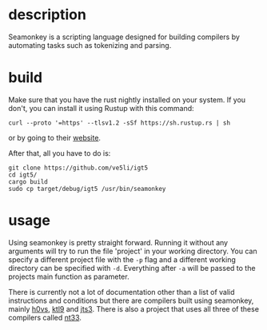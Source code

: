 # description
Seamonkey is a scripting language designed for building compilers by automating tasks such as tokenizing and parsing.

# build
Make sure that you have the rust nightly installed on your system. If you don't, you can install it using Rustup with this command:
```
curl --proto '=https' --tlsv1.2 -sSf https://sh.rustup.rs | sh
```
or by going to their [website](https://rustup.rs/).

After that, all you have to do is:
```
git clone https://github.com/ve5li/igt5
cd igt5/
cargo build
sudo cp target/debug/igt5 /usr/bin/seamonkey
```

# usage
Using seamonkey is pretty straight forward. Running it without any arguments will try to run the file 'project' in your working directory.
You can specify a different project file with the ```-p``` flag and a different working directory can be specified with ```-d```.
Everything after ```-a``` will be passed to the projects main function as parameter.

There is currently not a lot of documentation other than a list of valid instructions and conditions but there are compilers built using seamonkey, mainly [h0vs](https://github.com/ve5li/h0vs), [ktl9](https://github.com/ve5li/ktl9) and [jts3](https://github.com/ve5li/jts3).
There is also a project that uses all three of these compilers called [nt33](https://github.com/ve5li/nt33).
